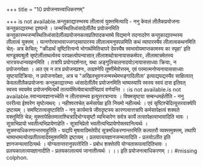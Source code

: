 +++
title = "10 प्रयोजनवत्त्वाधिकरणम्"

+++
is not available.कन्तुकाद्यारम्भस्य लीलात्वं युक्त्तमित्यादि - ननु केवलं लीलैकप्रयोजनाः कन्तुकाद्यारम्भा दृश्यन्ते । जन्मस्थितिध्वंसादेर्लीलैव प्रयोजनमिति कन्तुकारम्भजन्मस्थितिध्वंसादेर्लीलप्रयोजनकत्वप्रतिपादकभाष्ये विद्यमाने तदनादरेण कन्तुकाद्यारम्भस्य लीलात्वं युक्त्तम् । यत्नगोरवाभावाज्जगद्य्वापारस्य लीलात्वमनुपपन्नमिति कथं व्यापारस्यैव लीलात्वकथनमिति चेत्- अत्र केचित्; "क्रीडार्थं सृष्टिरित्यन्ये भोगार्थमितिचापरे देवस्यैष स्वभावोयमाप्तकामस्य का स्पृहा' इति माण्डूक्यश्रुतौ सृष्टेर्लीलाथर्त्वस्य परपक्षत्वोपन्यासात् लीलाशब्दोत्रानायासकर्मपरः, लीलामात्रमेतस्य भारत्रयधान्यवहनमिति । तत्रापि प्रयोगदर्शनात्, यथा अङ्गुलिचालनादयोऽनायाससाध्याः क्रियाः, न प्रयोजनापेक्षाः । अत एव न तत्र प्रयोजनप्रश्नः, तत्प्रश्नेपि तूष्णीमेवोत्तरम्, एवं परमात्मनोप्यनायाससाध्याः सृष्टयादिक्रियाः, न प्रयोजनापेक्षाः, अत्र च "अखिलभूवनजन्मस्थेमभङ्गादिलीला' इत्याद्यपद्यस्यैव साक्षित्वात् केवललीलैकप्रयोजनाः कन्तुकाद्यारम्भाः ध्वंसादेर्लीलैव प्रयोजनमिति भाष्यस्यापि स्वस्य स्वयं दास इतिवत् स्वस्य स्वयमेव प्रयोजनमित्यर्थे तात्पर्यमित्येवाचार्याभिप्रायं वर्णयन्ति ।।is not available.is not available.स्वान्यत्वज्ञानाच्चेति न लीलासम्भव इत्युत्तरत्रान्वयः । विषमसृष्टया सम्बन्धमर्हतीति - ननु पररीत्या ईश्वरेण सृष्टेत्यथर्ः । नहीश्वरश्चेत् कर्मसापेक्ष इति नियमो नहीत्यर्थः । एवं सृष्टिश्चेदित्युत्तरवाक्येपि द्रष्टव्यम् । समष्टितत्त्वसृष्टाविति - ननु कार्यमात्रे जीवदृष्टस्य कारणत्वात्तत्रापि कर्मसापेक्षत्वं शक्यते वक्त्तुमिति चेन्न; मुक्त्तापेक्षितमाताश्चित्रादिभोग्यसृष्टौ व्यभिचारेण सर्वत्र कार्ये तत्सापेक्षत्वाभावादिति भावः । सूत्राभिप्रायो भवतीत्यभिप्रायेणाहेति - सूत्राभिप्रेतो भवतीत्यभिप्रायेणोक्तवानित्यर्थः । सूत्रमप्यधिकरणान्तरमाहुरिति - यद्यपि मृषावादिमतेपीदं सूत्रमधिकरणान्तरमिति कल्पतरौ व्यक्त्तमुक्त्तम्, तथापि भाष्यभामत्योरप्रतीतत्वादेवमुक्त्तमिति द्रष्टव्यम् । प्रलयात्ययज्ञानजन्मत्वादिति - प्रलयोऽतीत इति ज्ञानजन्यत्वादित्यर्थः । योग्यतान्तरानुपपत्तेरिति - प्रबोध शक्त्तेरपि योग्यतारूपत्वादितिभावः । प्रलयकालात्ययज्ञानादीति - प्रलयकालात्ययं जानातीत्यर्थः । ।। इति प्रयोजनत्वाधिकरणम् ।। #missing colphon.